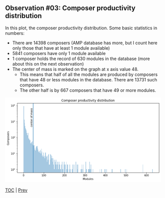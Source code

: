 ## Observation #03: Composer productivity distribution

In this plot, the composer productivity distribution. Some basic statistics in numbers:

* There are 14398 composers (AMP database has more, but I count here only those that have at least 1 module available)
* 5841 composers have only 1 module available
* 1 composer holds the record of 630 modules in the database (more about this on the next observation)
* The center of mass is marked on the graph at x axis value 48. 
   * This means that half of all the modules are produced by composers that have 48 or less modules in the database. There are 13731 such composers.
   * The other half is by 667 composers that have 49 or more modules.

![alt Composer productivity distribution](ds_03.png "Composer Productivity Distribution")

[TOC](ds_toc.md) | [Prev](ds_02.md) 